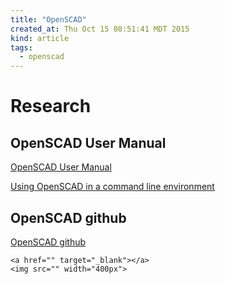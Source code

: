 ```yaml
---
title: "OpenSCAD"
created_at: Thu Oct 15 08:51:41 MDT 2015
kind: article
tags:
  - openscad
---
```


# Research

## OpenSCAD User Manual

<a href="http://www.openscad.org/documentation.html" target="_blank">OpenSCAD User Manual</a>

<a href="https://en.wikibooks.org/wiki/OpenSCAD_User_Manual/Using_OpenSCAD_in_a_command_line_environment" target="_blank">Using OpenSCAD in a command line environment</a>

## OpenSCAD github

<a href="https://github.com/openscad/openscad" target="_blank">OpenSCAD github</a>


~~~~~~~~~~~~~
<a href="" target="_blank"></a>
<img src="" width="400px">
~~~~~~~~~~~~~

